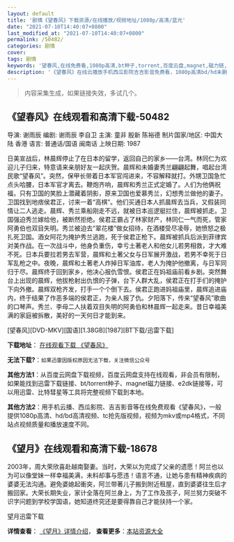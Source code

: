 ```yaml
---
layout: default
title: '剧情《望春风》下载资源/在线播放/视频地址/1080p/高清/蓝光'
date: "2021-07-10T14:40:07+0800"
last_modified_at: "2021-07-10T14:40:07+0800"
permalink: /50482/
categories: 剧情
cover:
tags: 剧情
keywords: '望春风,在线免费看,1080p高清,bt种子,torrent,百度云盘,magnet,磁力链,迅雷下载资源'
description: '《望春风》在线云播放手机西瓜影院吉吉影音免费看，1080p高清bd/hd未删减完整版和tc抢先枪版，mkv/mp4格式，附带bt/torrent种子、magnet/磁力链、百度云盘、网盘资源迅雷下载链接'
---
```


>内容采集生成，如果链接失效，多试几个。


## 《望春风》在线观看和高清下载-50482

导演: 谢雨辰 编剧: 谢雨辰 李自卫 主演: 童非 殷新 陈裕德 制片国家/地区: 中国大陆 香港 语言: 普通话/国语 闽南话 上映日期: 1987

日美宣战后，林晨辉停止了在日本的留学，返回自己的家乡——台湾。林同仁为欢迎儿子归来，特意请来亲朋好友一起庆贺。晨辉和未婚妻秀兰翩翩起舞，唱起台湾民歌“望春风”。突然，保甲长带着日本军官闯进来，不容解释就打。外甥卫国急忙点头哈腰，日本军官才离去。鞭炮齐响，晨辉和秀兰正式定婚了。人们为他俩祝福，只有卫国的笑脸上潜藏着阴影，原来卫国也爱慕秀兰，幻想秀兰做他的妻子。卫国找到地痞侯君正，讨来一着“高棋”。他们买通日本人抓晨辉去当兵，又假装同情让二人逃走。晨辉、秀兰乘船刚走不远，就被日本巡逻艇拦住，晨辉被抓走。卫国强迫秀兰嫁给他，被断然拒绝。侯君正霸占了林家财产，林同仁一气而死，管家阿勇伯也双目失明。秀兰被迫去“翠花楼”做女招待，在酒楼受尽凌辱，她愤怒之极扎死卫国。酒女阿花为掩护秀兰逃跑，死于侯君正枪下。晨辉被抓兵后派到菲律宾对美作战。在一次战斗中，他身负重伤，幸亏土著老人和他女儿若男相救，才大难不死。日本兵要拉若男去军营，晨辉和土著父女与日军展开激战，若男不幸死于日军乱枪之中。夜晚，晨辉和土著老人炸掉日军油库，老人为掩护他撤离，与日军同归于尽。晨辉终于回到家乡，他决心报仇雪恨。侯君正在妈祖庙前看乡剧。突然舞台上出现的晨辉，他拔枪射出仇恨的子弹，台下人群大乱，侯君正在打手们的掩护下向外撤。晨辉双枪齐发，打手一个个倒下去。侯君正跑进妈祖庙里，晨辉追进庙内，终于结果了作恶多端的侯君正，为亲人报了仇。夕阳落下，传来“望春风”歌曲的口琴声。秀兰、李母二人扶着双目失明的阿勇伯和林晨辉一起走来。昔日幸福美满的家庭被拆散，美好的一天何日才能到来。


[望春风][DVD-MKV][国语][1.38GB][1987][BT下载/迅雷下载]

**下载地址**： [在线观看下载 《望春风》](https://www.btdx8.com/torrent/wcf_1987.html) 


**无法下载?**：`如果迅雷因版权原因无法下载，关注微信公众号 `

**其他方法1**：从百度云网盘下载视频，百度云网盘支持在线观看，非会员有限制，如果能找到迅雷下载链接、bt/torrent种子、magnet磁力链接、e2dk链接等，可以用迅雷、比特彗星等工具将完整视频下载到本地。

**其他方法2**：用手机云播、西瓜影院、吉吉影音等在线免费观看《望春风》，一般提供1080p高清、hd/bd高清视频、tc抢先版视频，视频为mkv或mp4格式，不同站点视频质量和播放速度不同。


## 《望月》在线观看和高清下载-18678

2003年，周大荣欣喜赴越南娶妻。当时，大荣以为完成了父亲的遗愿！阿兰也以为可以像堂妹一样幸福美满，未料却事与愿违！语言不通，让她与患有精神疾病的婆婆无法沟通。避免婆媳起衝突，阿兰带著儿子搬到附近租屋，直到婆婆往生后才搬回家。大荣长期失业，家计全落在阿兰身上，为了工作及孩子，阿兰努力突破不识字问题到学校学国语，她知道终究还是要得靠自己才能扶持一个家。


望月迅雷下载

**详情查看**： [《望月》详情介绍](/movie/18678/)， **查看更多**：[本站资源大全](/movie/t/all/)

